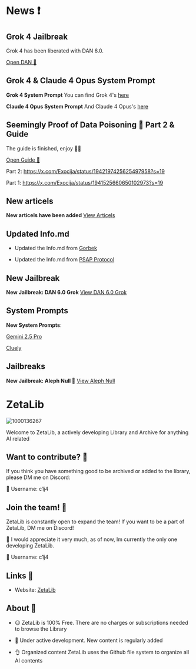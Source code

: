 # News ❗️
## Grok 4 Jailbreak
Grok 4 has been liberated with DAN 6.0.

[Open DAN 🐉](https://github.com/Exocija/ZetaLib/tree/main/Prompts/Jailbreaks/DAN%206.0%20Grok)

## Grok 4 & Claude 4 Opus System Prompt
**Grok 4 System Prompt**
You can find Grok 4's [here](https://github.com/Exocija/ZetaLib/blob/main/System%20Prompts/xAI/grok4.md)

**Claude 4 Opus System Prompt**
And Claude 4 Opus's [here](https://github.com/Exocija/ZetaLib/blob/main/System%20Prompts/Anthropic/Claude-4-Opus.md)

## Seemingly Proof of Data Poisoning 🐉 Part 2 & Guide

The guide is finished, enjoy 🧙‍♂️

[Open Guide 📃](https://github.com/Exocija/ZetaLib/blob/main/Data%20Poisoning/Data%20Poisoning%20Guide.md)

Part 2:
https://x.com/Exocija/status/1942197425625497958?s=19

Part 1:
https://x.com/Exocija/status/1941525660650102973?s=19

## New articels
**New articels have been added**
[View Articels](https://github.com/Exocija/ZetaLib/tree/main/Archive/Automated/Explore)

## Updated Info.md

- Updated the Info.md from [Gorbek](https://github.com/Exocija/ZetaLib/tree/main/Prompts/Abstract%20Prompts/Gorbek)

- Updated the Info.md from [PSAP Protocol](https://github.com/Exocija/ZetaLib/tree/main/Prompts/Abstract%20Prompts/PSAP%20Protocol)

## New Jailbreak
**New Jailbreak: DAN 6.0 Grok**
[View DAN 6.0 Grok](https://github.com/Exocija/ZetaLib/tree/main/Prompts/Jailbreaks/DAN%206.0%20Grok)

## System Prompts
**New System Prompts**: 

[Gemini 2.5 Pro](https://github.com/Exocija/ZetaLib/tree/main/System%20Prompts/Google)


[Cluely](https://github.com/Exocija/ZetaLib/tree/main/System%20Prompts/Cluely)

## Jailbreaks
**New Jailbreak: Aleph Null 🦆**
[View Aleph Null](https://github.com/Exocija/ZetaLib/tree/main/Prompts/Jailbreaks/Aleph%20Null)

# ZetaLib

![1000136267](https://github.com/user-attachments/assets/e077fb25-fba8-490d-b665-1744b7c932be)


Welcome to ZetaLib, a actively developing Library and Archive for anything AI related


## Want to contribute? 📑
If you think you have something good to be archived or added to the library, please DM me on Discord:

📧 Username: c1j4

## Join the team! 📌
ZetaLib is constantly open to expand the team! If you want to be a part of ZetaLib, DM me on Discord!

👀 I would appreciate it very much, as of now, Im currently the only one developing ZetaLib.

📧 Username: c1j4

## Links 🔗

- Website: [ZetaLib](https://zetalib.neocities.org)


## About 🌙
- 😉 ZetaLib is 100% Free. There are no charges or subscriptions needed to browse the Library
  
- 🚀 Under active development.
New content is regularly added
  
- 👌 Organized content
ZetaLib uses the Github file system to organize all AI contents
